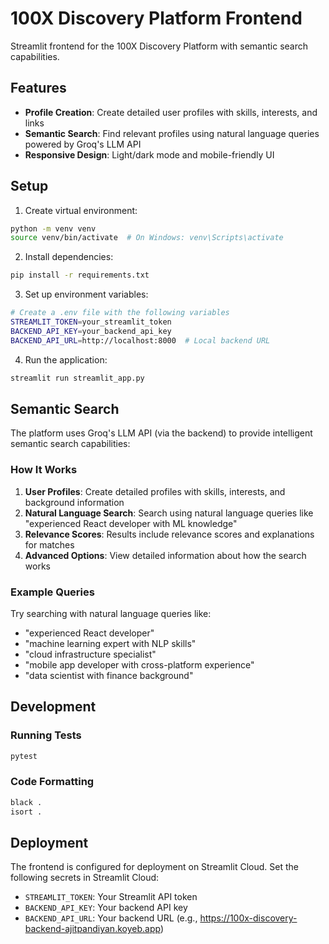 # 100X Discovery Platform Frontend

Streamlit frontend for the 100X Discovery Platform with semantic search capabilities.

## Features

- **Profile Creation**: Create detailed user profiles with skills, interests, and links
- **Semantic Search**: Find relevant profiles using natural language queries powered by Groq's LLM API
- **Responsive Design**: Light/dark mode and mobile-friendly UI

## Setup

1. Create virtual environment:
```bash
python -m venv venv
source venv/bin/activate  # On Windows: venv\Scripts\activate
```

2. Install dependencies:
```bash
pip install -r requirements.txt
```

3. Set up environment variables:
```bash
# Create a .env file with the following variables
STREAMLIT_TOKEN=your_streamlit_token
BACKEND_API_KEY=your_backend_api_key
BACKEND_API_URL=http://localhost:8000  # Local backend URL
```

4. Run the application:
```bash
streamlit run streamlit_app.py
```

## Semantic Search

The platform uses Groq's LLM API (via the backend) to provide intelligent semantic search capabilities:

### How It Works

1. **User Profiles**: Create detailed profiles with skills, interests, and background information
2. **Natural Language Search**: Search using natural language queries like "experienced React developer with ML knowledge"
3. **Relevance Scores**: Results include relevance scores and explanations for matches
4. **Advanced Options**: View detailed information about how the search works

### Example Queries

Try searching with natural language queries like:

- "experienced React developer"
- "machine learning expert with NLP skills"
- "cloud infrastructure specialist"
- "mobile app developer with cross-platform experience"
- "data scientist with finance background"

## Development

### Running Tests

```bash
pytest
```

### Code Formatting

```bash
black .
isort .
```

## Deployment

The frontend is configured for deployment on Streamlit Cloud. Set the following secrets in Streamlit Cloud:

- `STREAMLIT_TOKEN`: Your Streamlit API token
- `BACKEND_API_KEY`: Your backend API key
- `BACKEND_API_URL`: Your backend URL (e.g., https://100x-discovery-backend-ajitpandiyan.koyeb.app)